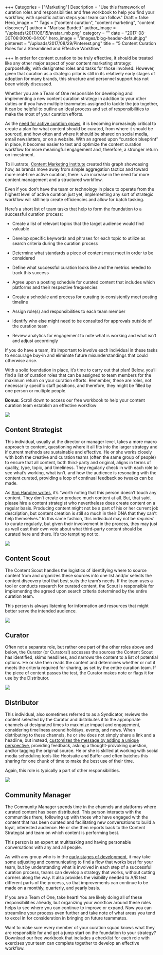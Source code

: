 +++
Categories = ["Marketing"]
Description = "Use this framework of curation roles and responsibilities and free workbook to help you find your workflow, with specific action steps your team can follow."
Draft = false
Hero_image = ""
Tags = ["content curation", "content marketing", "content discovery"]
author = "Marissa Burdett"
author_image = "/uploads/2017/06/15/avatar_mb.png"
category = ""
date = "2017-08-30T06:00:00-04:00"
hero_image = "/images/blog-header-default.jpg"
pinterest = "/uploads/2017/08/29/Pinterest.png"
title = "5 Content Curation Roles for a Streamlined and Effective Workflow"

+++
In order for content curation to be truly effective, it should be treated like any other major aspect of your content marketing strategy: purposefully, with designated roles and tasks for those involved. However, given that curation as a strategic pillar is still in its relatively early stages of adoption for many brands, this structure and personnel support has not been widely discussed.

Whether you are a Team of One responsible for developing and implementing a new content curation strategy in addition to your other duties or if you have multiple teammates assigned to tackle the job together, it can be helpful to outline an ideal process and set of responsibilities to make the most of your curation efforts.

As the [need for active curation grows](https://upcontent.com/post/content-overload-remedy/), it is becoming increasingly critical to create a plan for what content should be curated, from where it should be sourced, and how often and where it should be shared on social media, email newsletters, or on a website. With an agreed upon “curation blueprint” in place, it becomes easier to test and optimize the content curation workflow for more meaningful engagement and, therefore, a stronger return on investment.

To illustrate, [Content Marketing Institute](http://contentmarketinginstitute.com/2014/07/hiring-new-content-role/?utm_source=upcontent-blog&utm_medium=upcontent-blog-readers&utm_campaign=curation-roles-blog) created this graph showcasing how, as brands move away from simple aggregation tactics and toward more real-time active curation, there is an increase in the need for more content management and a structured workflow.

[](http://contentmarketinginstitute.com/2014/07/hiring-new-content-role/?utm_source=upcontent-blog&utm_medium=upcontent-blog-readers&utm_campaign=curation-roles-blog)[](http://contentmarketinginstitute.com/2014/07/hiring-new-content-role/?utm_source=upcontent-blog&utm_medium=upcontent-blog-readers&utm_campaign=curation-roles-blog)

Even if you don’t have the team or technology in place to operate from the highest level of active curation just yet, implementing any sort of strategic workflow will still help create efficiencies and allow for batch tasking.

Here’s a short list of team tasks that help to form the foundation to a successful curation process:

* Create a list of relevant topics that the target audience would find valuable

* Develop specific keywords and phrases for each topic to utilize as search criteria during the curation process

* Determine what standards a piece of content must meet in order to be considered

* Define what successful curation looks like and the metrics needed to track this success

* Agree upon a posting schedule for curated content that includes which platforms and their respective frequencies

* Create a schedule and process for curating to consistently meet posting timeline

* Assign role(s) and responsibilities to each team member

* Identify who else might need to be consulted for approvals outside of the curation team

* Review analytics for engagement to note what is working and what isn’t and adjust accordingly

If you do have a team, it’s important to involve each individual in these tasks to encourage buy-in and eliminate future misunderstandings that could otherwise arise.

With a solid foundation in place, it’s time to carry out that plan! Below, you’ll find a list of curation roles that can be assigned to team members for the maximum return on your curation efforts. Remember, these are roles, not necessarily specific staff positions, and therefore, they might be filled by one person or multiple people.

**Bonus:** Scroll down to access our free workbook to help your content curation team establish an effective workflow

<img src="/uploads/2017/08/28/Group.png" style="display: block; margin: auto;">

## Content Strategist

This individual, usually at the director or manager level, takes a more macro approach to content, questioning where it all fits into the larger strategy and if current methods are sustainable and effective. He or she works closely with both the creative and curation teams (often the same group of people) to ensure that all content, both third-party and original, aligns in terms of quality, type, topic, and timeliness. They regularly check in with each role to see what’s working, what isn’t, and how the audience is resonating with the content curated, providing a loop of continual feedback so tweaks can be made.

As [Ann Handley writes](http://www.annhandley.com/2013/10/06/a-simple-content-marketing-org-chart/?utm_source=upcontent-blog&utm_medium=upcontent-blog-readers&utm_campaign=curation-roles-blog), it’s “worth noting that this person doesn’t touch any content. They don’t create or produce much content at all. But, that said, please hire a content strategist who nevertheless does create content on a regular basis. Producing content might not be a part of his or her current job description, but content creation is still so much in their DNA that they can’t help themselves.” In this same fashion, this individual may not be *required* to curate regularly, but given their involvement in the process, they may just as well cast their own vote about what third-party content should be curated here and there. It’s too tempting not to.

<img src="/uploads/2017/08/28/Content%20Scout.png" style="display: block; margin: auto;">

## Content Scout

The Content Scout handles the logistics of identifying where to source content from and organizes these sources into one list and/or selects the content discovery tool that best suits the team’s needs. If the team uses a tool or conducts research for curated content, the Scout is responsible for implementing the agreed upon search criteria determined by the entire curation team.

This person is always listening for information and resources that might better serve the intended audience.

<img src="/uploads/2017/08/28/Curator.png" style="display: block; margin: auto;">

## Curator

Often not a separate role, but rather one part of the other roles above and below, the Curator (or Curators!) accesses the sources the Content Scout has identified, skims headlines, and narrows the content to a list of potential options. He or she then reads the content and determines whether or not it meets the criteria required for sharing, as set by the entire curation team. If the piece of content passes the test, the Curator makes note or flags it for use by the Distributor.

<img src="/uploads/2017/08/28/Distributor.png" style="display: block; margin: auto;">

## Distributor

This individual, also sometimes referred to as a Syndicator, reviews the content selected by the Curator and distributes it to the appropriate channels at designated times to maximize impact and engagement, considering timeliness around holidays, events, and news. When distributing to these channels, he or she does not simply share a link and a headline, but instead, [customizes the message by adding a unique perspective](https://upcontent.com/post/more-efficient-content-curation/), providing feedback, asking a thought-provoking question, and/or tagging the original source. He or she is skilled at working with social media scheduling tools like Hootsuite and Buffer and often batches this sharing for one chunk of time to make the best use of their time.

Again, this role is typically a part of other responsibilities.

<img src="/uploads/2017/08/28/Community%20Manager.png" style="display: block; margin: auto;">

## Community Manager

The Community Manager spends time in the channels and platforms where curated content has been distributed. This person interacts with the communities there, following up with those who have engaged with the content that has been curated and facilitating new conversations to build a loyal, interested audience. He or she then reports back to the Content Strategist and team on which content is performing best.

This person is an expert at multitasking and having personable conversations with any and all people.

As with any group who is in the [early stages of development](https://project-management.com/the-five-stages-of-project-team-development/?utm_source=upcontent-blog&utm_medium=upcontent-blog-readers&utm_campaign=curation-roles-blog), it may take some adjusting and communicating to find a flow that works best for your team, but by understanding what is involved in each step of a successful curation process, teams can develop a strategy that works, without cutting corners along the way. It also provides the visibility needed to A/B test different parts of the process, so that improvements can continue to be made on a monthly, quarterly, and yearly basis.

If you are a Team of One, take heart! You are likely doing all of these responsibilities already, but organizing your workflow around these roles helps to see where you can continue to improve or expand. Now you can streamline your process even further and take note of what areas you tend to excel in for consideration in bringing on future teammates.

Want to make sure every member of your curation squad knows what they are responsible for and get a jump start on the foundation to your strategy? Download our free workbook that includes a checklist for each role with exercises your team can complete together to develop an effective workflow.